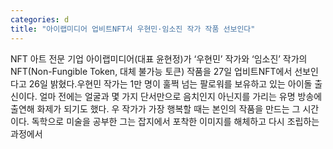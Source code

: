 ```yaml
---
categories: d
title: "아이랩미디어 업비트NFT서 우현민·임소진 작가 작품 선보인다"
---
```

NFT 아트 전문 기업 아이랩미디어(대표 윤현정)가 ‘우현민’ 작가와 ‘임소진’ 작가의 NFT(Non-Fungible Token, 대체 불가능 토큰) 작품을 27일 업비트NFT에서 선보인다고 26일 밝혔다.우현민 작가는 1만 명이 훌쩍 넘는 팔로워를 보유하고 있는 아이돌 출신이다. 얼마 전에는 얼굴과 몇 가지 단서만으로 음치인지 아닌지를 가리는 유명 방송에 출연해 화제가 되기도 했다. 우 작가가 가장 행복할 때는 본인의 작품을 만드는 그 시간이다. 독학으로 미술을 공부한 그는 잡지에서 포착한 이미지를 해체하고 다시 조립하는 과정에서